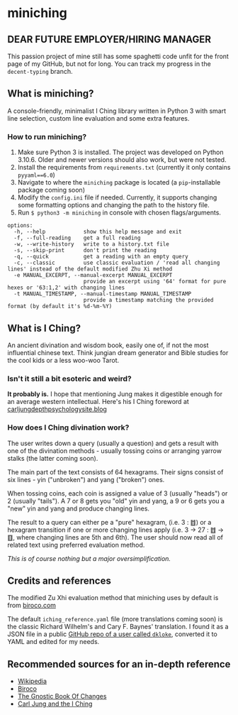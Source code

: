 # miniching

## DEAR FUTURE EMPLOYER/HIRING MANAGER

This passion project of mine still has some spaghetti code unfit for
the front page of my GitHub, but not for long.
You can track my progress in the `decent-typing` branch.


## What is miniching?

A console-friendly, minimalist I Ching library written in Python 3 with smart
line selection, custom line evaluation and some extra features.

### How to run miniching?

1. Make sure Python 3 is installed. The project was developed on Python 3.10.6.
   Older and newer versions should also work, but were not tested.
2. Install the requirements from `requirements.txt`
   (currently it only contains `pyyaml==6.0`)
3. Navigate to where the `miniching` package is located
   (a `pip`-installable package coming soon)
4. Modify the `config.ini` file if needed. Currently, it supports changing some
   formatting options and changing the path to the history file.
5. Run `$ python3 -m miniching` in console with chosen flags/arguments.

```
options:
  -h, --help            show this help message and exit
  -f, --full-reading    get a full reading
  -w, --write-history   write to a history.txt file
  -s, --skip-print      don't print the reading
  -q, --quick           get a reading with an empty query
  -c, --classic         use classic evaluation / 'read all changing lines' instead of the default modified Zhu Xi method
  -e MANUAL_EXCERPT, --manual-excerpt MANUAL_EXCERPT
                        provide an excerpt using '64' format for pure hexes or '63:1,2' with changing lines
  -t MANUAL_TIMESTAMP, --manual-timestamp MANUAL_TIMESTAMP
                        provide a timestamp matching the provided format (by default it's %d-%m-%Y)
```

## What is I Ching?

An ancient divination and wisdom book, easily one of, if not the most
influential chinese text. Think jungian dream generator and Bible
studies for the cool kids or a less woo-woo Tarot.

### Isn't it still a bit esoteric and weird?

**It probably is.** I hope that mentioning Jung makes it digestible enough for
an average western intellectual. Here's his I Ching foreword at
[carljungdepthpsychologysite.blog](https://carljungdepthpsychologysite.blog/2020/02/03/foreword-to-the-i-ching-by-carl-gustav-jung/)

### How does I Ching divination work?

The user writes down a query (usually a question) and gets a result with one
of the divination methods - usually tossing coins or arranging yarrow stalks
(the latter coming soon).

The main part of the text consists of 64 hexagrams.
Their signs consist of six lines - yin ("unbroken") and yang ("broken") ones.

When tossing coins, each coin is assigned a value of 3 (usually "heads") or
2 (usually "tails"). A 7 or 8 gets you "old" yin and yang, a 9 or 6 gets you
a "new" yin and yang and produce changing lines.

The result to a query can either pe a "pure" hexagram, (i.e. 3 : ䷂) or a
hexagram transition if one or more changing lines apply
(i.e. 3 -> 27 : ䷂ -> ䷚, where changing lines are 5th and 6th).
The user should now read all of related text using preferred evaluation method.

*This is of course nothing but a major oversimplification.*

## Credits and references

The modified Zu Xhi evaluation method that miniching uses by default is from
[biroco.com](https://www.biroco.com/yijing/basics.htm)

The default `iching_reference.yaml` file (more translations coming soon)
is the classic Richard Wilhelm's and Cary F. Baynes' translation.
I found it as a JSON file in a public
[GitHub repo of a user called `dkloke`](https://github.com/dkloke/I-Ching-ref/blob/master/iChing.json),
converted it to YAML and edited for my needs.

## Recommended sources for an in-depth reference
* [Wikipedia](https://en.wikipedia.org/wiki/I_Ching)
* [Biroco](https://www.biroco.com/yijing/index.htm)
* [The Gnostic Book Of Changes](https://www.jamesdekorne.com/GBCh/GBCh.htm)
* [Carl Jung and the I Ching](https://carl-jung.net/iching.html)
